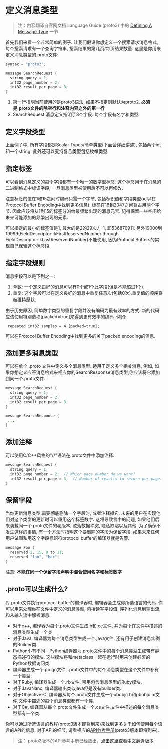 # 定义消息类型

> 注：内容翻译自官网文档 Language Guide (proto3) 中的 [Defining A Message Type](https://developers.google.com/protocol-buffers/docs/proto3#simple) 一节

首先我们来看一个非常简单的例子. 让我们假设你想定义一个搜索请求消息格式, 每个搜索请求有一个查询字符串, 搜索结果的第几页/每页结果数量. 这里是你用来定义消息类型的.proto文件:

```java
syntax = "proto3";

message SearchRequest {
  string query = 1;
  int32 page_number = 2;
  int32 result_per_page = 3;
}
```

1. 第一行指明当前使用的是proto3语法, 如果不指定则默认为proto2. **必须是.proto文件的除空行和注释内容之外的第一行**
2. SearchRequest 消息定义指明了3个字段. 每个字段有名字和类型.

## 定义字段类型

上面例子中, 所有字段都是Scalar Types/简单类型(下面会详细讲述), 包括两个int和一个string. 此外还可以支持复合类型包括枚举类型.

## 指定标签

可以看到消息定义的每个字段都有一个唯一的数字型标签. 这个标签用于在消息的二进制格式中标识字段, 一旦消息类型被使用后不可以再修改.

注意标签的值在1和15之间时编码只需一个字节, 包括标识值和字段类型(可以在Protocol Buffer Encoding中找到更多信息). 标签在16到2047之间将占用两个字节. 因此应该将从1到15的标签分派给最频繁出现的消息元素. 记得保留一些空间给未来可能添加的频繁出现的元素.

可以指定的最小的标签值是1, 最大的是2的29次方-1, 即536870911. 另外19000到19999(FieldDescriptor::kFirstReservedNumber through FieldDescriptor::kLastReservedNumber)不能使用, 因为Protocol Buffers的实现自己保留这个标签段.

## 指定字段规则

消息字段可以是下列之一:

1. 单数: 一个定义良好的消息可以有0个或1个此字段(但是不能超过1个).
2. 重复: 这个字段可以在定义良好的消息中重复任意次(包括0次).重复值的顺序将被维持原状.

由于历史原因, 简单数字类型的重复字段并没有编码为最有效率的方式. 新的代码应该使用特别选项[packed=true]来得到更有效率的编码. 例如:

	 repeated int32 samples = 4 [packed=true];

可以在Protocol Buffer Encoding中找到更多的关于packed encoding的信息.

## 添加更多消息类型

可以在单个 .proto 文件中定义多个消息类型. 适用于定义多个相关消息, 例如, 如果你想定义应答消息格式来相应你的SearchResponse消息类型,你应该将它添加到同一个.proto文件.

```java
message SearchRequest {
  string query = 1;
  int32 page_number = 2;
  int32 result_per_page = 3;
}

message SearchResponse {
 ...
}
```

## 添加注释

可以使用C/C++风格的"//"语法在.proto文件中添加注释.

```java
message SearchRequest {
  string query = 1;
  int32 page_number = 2;  // Which page number do we want?
  int32 result_per_page = 3;  // Number of results to return per page.
}
```

## 保留字段

当你更新消息类型,需要彻底删除一个字段时, 或者注释掉它, 未来的用户在实现他们对这个类型的更新时可以重用这个标签数字. 这将导致言中的问题, 如果他们后来装载同一个.proto文件的老版本, 败落数据冲突, 隐私缺陷以及其他. 为了确保不发生这样的事情, 有一个方法时指明这个要删除的字段为保留字段. 如果未来任何用户试图私用这个字段标识符protocol buffer的编译器就是告警.

```java
message Foo {
  reserved 2, 15, 9 to 11;
  reserved "foo", "bar";
}
```

注意: **不能在同一个保留字段声明中混合使用名字和标签数字**

## .proto可以生成什么?

对.proto文件执行protocol buffer的编译器时, 编辑器会生成你所选语言的代码. 你可以用来处理你在文件中定义的消息类型, 包括读写字段值, 序列化消息到输出流, 和从输入流中解析消息.

- 对于c++, 编译器为每个.proto文件生成.h和.cc文件, 并为每个在文件中描述的消息类型生成一个类
- 对于Java, 编译器为每个消息类型生成一个.java文件, 还有用于创建消息实例的Builder类.
- Python小有不同 - Python编译器为.proto文件中的每个消息类型生成带有静态描述符的模块, 这些模块将和metaclass一起在运行时用来创建必须的Python数据访问类.
- 编译器生成一个.pb.go文件, .proto文件中的每个消息类型在这个文件中都有一个类型.
- 对于Ruby, 编译器生成一个.rb文件, 带用包含消息类型的Ruby模块.
- 对于JavaNano, 编译器输出类似java但是没有builder类.
- 对于Objective-C, 编译器从每个.proto文件生成一个pbobjc.h和pbobjc.m文件,文件中描述的每个消息类型都有一个类.
- 对于C#, 编译器从每个.proto文件生成一个.cs文件,文件中描述的每个消息类型都有一个类.

你可以通过所选语言的教程(proto3版本即将到来)来找到更多关于如何使用每个语言的API的信息. 对于API的细节, 请看相应的[API参考手册](https://developers.google.com/protocol-buffers/docs/reference/overview)(proto3版本即将到来).

> 注： proto3版本的API参考手册已经放出，[点击这里查看中文翻译版本](../../reference/index.md)
